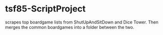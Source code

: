 # tsf85-ScriptProject
scrapes top boardgame lists from ShutUpAndSitDown and Dice Tower. Then merges the common boardgames into a folder between the two.
